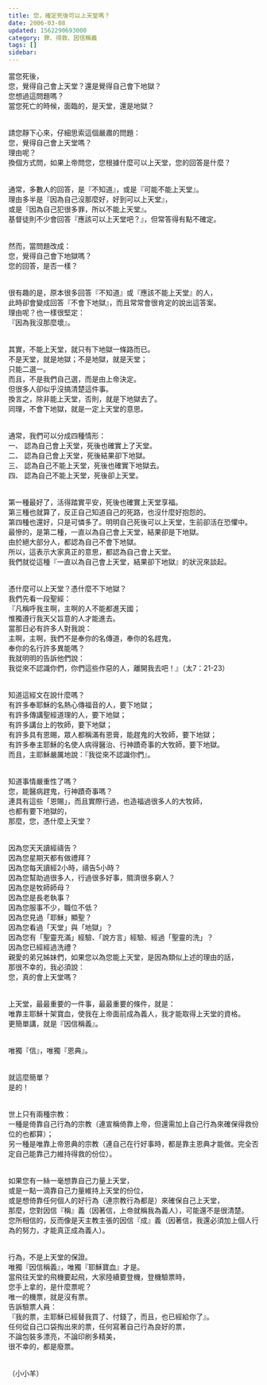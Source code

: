 ```yaml
---
title: 您，確定死後可以上天堂嗎？
date: 2006-03-08
updated: 1562290693000
category: 罪、得救、因信稱義
tags: []
sidebar: 
---
```


<div>當您死後，</div>
<div>您，覺得自己會上天堂？還是覺得自己會下地獄？</div>
<div>您想過這問題嗎？</div>
<div>當您死亡的時候，面臨的，是天堂，還是地獄？</div>
<div> </div>
<div> </div>
<div>請您靜下心來，仔細思索這個嚴肅的問題：</div>
<div>您，覺得自己會上天堂嗎？</div>
<div>理由呢？</div>
<div>換個方式問，如果上帝問您，您根據什麼可以上天堂，您的回答是什麼？</div>
<div> </div>
<div> </div>
<div>通常，多數人的回答，是『不知道』，或是『可能不能上天堂』。</div>
<div>理由多半是『因為自己沒那麼好，好到可以上天堂』，</div>
<div>或是『因為自己犯很多罪，所以不能上天堂』。</div>
<div>基督徒則不少會回答『應該可以上天堂吧？』，但常答得有點不確定。</div>
<div> </div>
<div> </div>
<div>然而，當問題改成：</div>
<div>您，覺得自己會下地獄嗎？</div>
<div>您的回答，是否一樣？</div>
<div> </div>
<div> </div>
<div>很有趣的是，原本很多回答『不知道』或『應該不能上天堂』的人，</div>
<div>此時卻會變成回答『不會下地獄』，而且常常會很肯定的說出這答案。</div>
<div>理由呢？也一樣很堅定：</div>
<div>『因為我沒那麼壞』。</div>
<div> </div>
<div> </div>
<div>其實，不能上天堂，就只有下地獄一條路而已。</div>
<div>不是天堂，就是地獄；不是地獄，就是天堂；</div>
<div>只能二選一。</div>
<div>而且，不是我們自己選，而是由上帝決定。</div>
<div>但很多人卻似乎沒搞清楚這件事。</div>
<div>換言之，除非能上天堂，否則，就是下地獄去了。</div>
<div>同理，不會下地獄，就是一定上天堂的意思。</div>
<div> </div>
<div> </div>
<div>通常，我們可以分成四種情形：</div>
<div>一、<span style="white-space:pre"> </span>認為自己會上天堂，死後也確實上了天堂。</div>
<div>二、<span style="white-space:pre"> </span>認為自己會上天堂，死後結果卻下地獄。</div>
<div>三、<span style="white-space:pre"> </span>認為自己不能上天堂，死後也確實下地獄去。</div>
<div>四、<span style="white-space:pre"> </span>認為自己不能上天堂，死後卻上天堂。</div>
<div> </div>
<div> </div>
<div>第一種最好了，活得踏實平安，死後也確實上天堂享福。</div>
<div>第三種也就算了，反正自己知道自己的死路，也沒什麼好抱怨的。</div>
<div>第四種也還好，只是可憐多了。明明自己死後可以上天堂，生前卻活在恐懼中。</div>
<div>最慘的，是第二種，一直以為自己會上天堂，結果卻是下地獄。</div>
<div>由於絕大部分人，都認為自己不會下地獄。</div>
<div>所以，這表示大家真正的意思，都認為自己會上天堂。</div>
<div>我們就從這種『一直以為自己會上天堂，結果卻下地獄』的狀況來談起。</div>
<div> </div>
<div> </div>
<div>憑什麼可以上天堂？憑什麼不下地獄？</div>
<div>我們先看一段聖經：</div>
<div>『凡稱呼我主啊，主啊的人不能都進天國；</div>
<div>惟獨遵行我天父旨意的人才能進去。</div>
<div>當那日必有許多人對我說：</div>
<div>主啊，主啊，我們不是奉你的名傳道，奉你的名趕鬼，</div>
<div>奉你的名行許多異能嗎？</div>
<div>我就明明的告訴他們說：</div>
<div>我從來不認識你們，你們這些作惡的人，離開我去吧！』（太7：21-23）</div>
<div> </div>
<div> </div>
<div>知道這經文在說什麼嗎？</div>
<div>有許多奉耶穌的名熱心傳福音的人，要下地獄；</div>
<div>有許多傳講聖經道理的人，要下地獄；</div>
<div>有許多講台上的牧師，要下地獄；</div>
<div>有許多具有恩賜，眾人都稱滿有恩膏，能趕鬼的大牧師，要下地獄；</div>
<div>有許多奉主耶穌的名使人病得醫治、行神蹟奇事的大牧師，要下地獄。</div>
<div>而且，主耶穌嚴厲地說：『我從來不認識你們』。</div>
<div> </div>
<div> </div>
<div>知道事情嚴重性了嗎？</div>
<div>您，能醫病趕鬼，行神蹟奇事嗎？</div>
<div>連具有這些「恩賜」，而且實際行過，也造福過很多人的大牧師，</div>
<div>也都有要下地獄的，</div>
<div>那麼，您，憑什麼上天堂？</div>
<div> </div>
<div> </div>
<div>因為您天天讀經禱告？</div>
<div>因為您星期天都有做禮拜？</div>
<div>因為您每天讀經2小時，禱告5小時？</div>
<div>因為您幫助過很多人，行過很多好事，賙濟很多窮人？</div>
<div>因為您是牧師師母？</div>
<div>因為您是長老執事？</div>
<div>因為您服事不少，職位不低？</div>
<div>因為您見過「耶穌」顯聖？</div>
<div>因為您看過「天堂」與「地獄」？</div>
<div>因為您有「聖靈充滿」經驗、「說方言」經驗、經過「聖靈的洗」？</div>
<div>因為您已經經過洗禮？</div>
<div>親愛的弟兄姊妹們，如果您以為您能上天堂，是因為類似上述的理由的話，</div>
<div>那很不幸的，我必須說：</div>
<div>您，真的會上天堂嗎？</div>
<div> </div>
<div> </div>
<div>上天堂，最最重要的一件事，最最重要的條件，就是：</div>
<div>唯靠主耶穌十架寶血，使我在上帝面前成為義人，我才能取得上天堂的資格。</div>
<div>更簡單講，就是『因信稱義』。</div>
<div> </div>
<div> </div>
<div>唯獨『信』，唯獨『恩典』。</div>
<div> </div>
<div> </div>
<div>就這麼簡單？</div>
<div>是的！</div>
<div> </div>
<div> </div>
<div>世上只有兩種宗教：</div>
<div>一種是倚靠自己行為的宗教（連宣稱倚靠上帝，但還需加上自己行為來確保得救份位的也都算）；</div>
<div>另一種是唯靠上帝恩典的宗教（連自己在行好事時，都是靠主恩典才能做。完全否定自己能靠己力維持得救的份位）。</div>
<div> </div>
<div> </div>
<div>如果您有一絲一毫想靠自己力量上天堂，</div>
<div>或是一點一滴靠自己力量維持上天堂的份位，</div>
<div>或是想倚靠任何個人的好行為（連宗教行為都是）來確保自己上天堂，</div>
<div>那麼，您對因信『稱』義（因著信，上帝就稱我為義人），可能還不是很清楚。</div>
<div>您所相信的，反而像是天主教主張的因信『成』義（因著信，我還必須加上個人行為的努力，才能真正成為義人）。</div>
<div> </div>
<div> </div>
<div>行為，不是上天堂的保證。</div>
<div>唯獨『因信稱義』，唯獨『耶穌寶血』才是。</div>
<div>當飛往天堂的飛機要起飛，大家陸續要登機，登機驗票時，</div>
<div>您手上拿的，是什麼票呢？</div>
<div>唯一的機票，就是沒有票。</div>
<div>告訴驗票人員：</div>
<div>『我的票，主耶穌已經替我買了、付錢了，而且，也已經給你了』。</div>
<div>任何從自己口袋掏出來的票，任何寫著自己行為良好的票，</div>
<div>不論包裝多漂亮，不論印刷多精美，</div>
<div>很不幸的，都是廢票。</div>
<div> </div>
<div> </div>
<div>（小小羊）</div>
